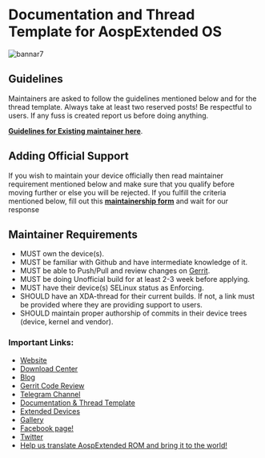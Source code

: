 # Documentation and Thread Template for AospExtended OS

![bannar7](https://raw.githubusercontent.com/AospExtended/Documentation_and_thread-template/10.x/Banner.png)

## Guidelines
Maintainers are asked to follow the guidelines mentioned below and for the thread template. Always take at least two reserved posts! Be respectful to users. If any fuss is created report us before doing anything.

[**Guidelines for Existing maintainer here**](https://github.com/AospExtended/Documentation_and_thread-template/blob/9.x/Maintainers_Rules.md).

## Adding Official Support

If you wish to maintain your device officially then read maintainer requirement mentioned below and make sure that you qualify before moving further or else you will be rejected.
If you fulfill the criteria mentioned below, fill out this [**maintainership form**](https://forms.gle/ChuuWeZnumc9H8He8) and wait for our response

## Maintainer Requirements
- MUST own the device(s).
- MUST be familiar with Github and have intermediate knowledge of it.
- MUST be able to Push/Pull and review changes on [Gerrit](http://gerrit.aospextended.com/).
- MUST be doing Unofficial build for at least 2-3 week before applying.
- MUST have their device(s) SELinux status as Enforcing.
- SHOULD have an XDA-thread for their current builds. If not, a link must be provided where they are providing support to users.
- SHOULD maintain proper authorship of commits in their device trees (device, kernel and vendor).

### Important Links:

- [Website](http://www.aospextended.com/)
- [Download Center](https://downloads.aospextended.com/)
- [Blog](https://blog.aospextended.com/)
- [Gerrit Code Review](http://gerrit.aospextended.com/)
- [Telegram Channel](https://telegram.me/aospextended/)
- [Documentation & Thread Template](https://github.com/AospExtended/Documentation_and_thread-template)
- [Extended Devices](https://github.com/AospExtended-devices/)
- [Gallery](https://aospextended.com/gallery)
- [Facebook page!](https://www.facebook.com/aospextended/)
- [Twitter](https://twitter.com/AospExtendedRom)
- [Help us translate AospExtended ROM and bring it to the world!](http://translate.aospextended.com/)
